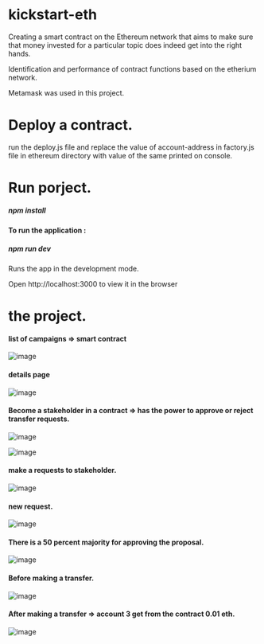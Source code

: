 
# kickstart-eth

Creating a smart contract on the Ethereum network that aims to make sure that money invested for a particular topic does indeed get into the right hands.

Identification and performance of contract functions based on the etherium network.


Metamask was used in this project.



# Deploy a contract.

 run the deploy.js file and replace the value of account-address in factory.js file in ethereum directory with value of the same printed on console.
 
 # Run porject.
 
##### npm install

#### To run the application :

##### npm run dev


Runs the app in the development mode.

Open http://localhost:3000 to view it in the browser

# the project.

#### list of campaigns => smart contract

![image](https://user-images.githubusercontent.com/62293316/166162910-ef112b06-b03f-41d0-9083-b02ba371964a.png)

#### details page 

![image](https://user-images.githubusercontent.com/62293316/166162948-adef7d47-5f00-4ee8-90d0-66ca3805ab4c.png)

#### Become a stakeholder in a contract => has the power to approve or reject transfer requests.

![image](https://user-images.githubusercontent.com/62293316/166162979-933e58cf-6e7b-400a-aa8b-08936a193fa6.png)

![image](https://user-images.githubusercontent.com/62293316/166163094-f9ba2852-54f0-4587-bceb-a4cfa9b2df81.png)

#### make a requests to stakeholder.


![image](https://user-images.githubusercontent.com/62293316/166163223-ec671d4f-03fd-49a4-940d-ae2a120c9f06.png)

#### new request.

![image](https://user-images.githubusercontent.com/62293316/166163260-6be4e8a7-1b34-4669-bf2d-12f3e66e6b05.png)

#### There is a 50 percent majority for approving the proposal.

![image](https://user-images.githubusercontent.com/62293316/166163320-ed3b61de-ab5a-4802-8c32-cd9a46891a9c.png)

#### Before making a transfer.

![image](https://user-images.githubusercontent.com/62293316/166163425-44a77183-ea02-4d6d-a6dc-a1b8fd256e34.png)

#### After making a transfer => account 3 get from the contract 0.01 eth.

![image](https://user-images.githubusercontent.com/62293316/166163473-0f2d2df3-1f8c-4f66-90f1-18a3eff8c8f8.png)

